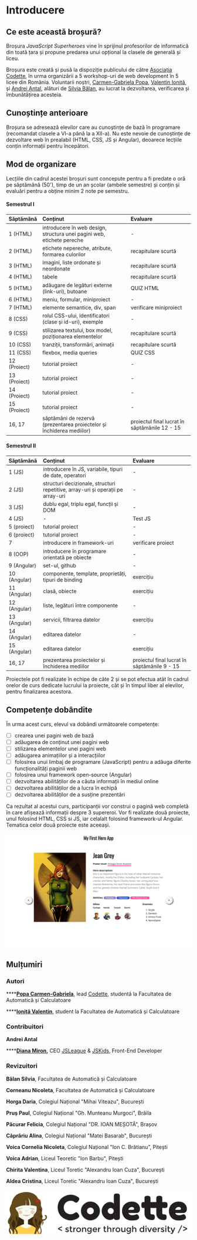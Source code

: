 # Introducere

## Ce este această broșură?

Broșura _JavaScript Superheroes_ vine în sprijinul profesorilor de informatică din toată țara și propune predarea unui opțional la clasele de generală și liceu.

Broșura este creată și pusă la dispoziție publicului de către [Asociația Codette](https://codette.ro), în urma organizării a 5 workshop-uri de web development în 5 licee din România. Voluntarii noștri, [Carmen-Gabriela Popa](https://www.linkedin.com/in/carmengpopa/), [Valentin Ionită](https://www.linkedin.com/in/valentin-ionita/), și [Andrei Antal](https://www.linkedin.com/in/andreiantal/), alături de [Silvia Bălan](https://www.linkedin.com/in/silvia-balan-73a30b181/), au lucrat la dezvoltarea, verificarea și îmbunătățirea acesteia. 

## Cunoștințe anterioare

Broșura se adresează elevilor care au cunoștințe de bază în programare \(recomandat clasele a VI-a până la a XII-a\). Nu este nevoie de cunoștințe de dezvoltare web în prealabil \(HTML, CSS, JS și Angular\), deoarece lecțiile conțin informații pentru începători.

## Mod de organizare

Lecțiile din cadrul acestei broșuri sunt concepute pentru a fi predate o oră pe săptămână \(50'\), timp de un an școlar \(ambele semestre\) și conțin și evaluări pentru a obține minim 2 note pe semestru.

#### Semestrul I

| Săptămână | Conținut | Evaluare |
| :--- | :--- | :--- |
| 1 \(HTML\) | introducere în web design, structura unei pagini web, etichete pereche | - |
| 2 \(HTML\) | etichete nepereche, atribute, formarea culorilor | recapitulare scurtă |
| 3 \(HTML\) | imagini, liste ordonate și neordonate | recapitulare scurtă |
| 4 \(HTML\) | tabele | recapitulare scurtă |
| 5 \(HTML\) | adăugare de legături externe \(link-uri\), butoane | QUIZ HTML |
| 6 \(HTML\) | meniu, formular, miniproiect | - |
| 7 \(HTML\) | elemente semantice, div, span | verificare miniproiect |
| 8 \(CSS\) | rolul CSS-ului, identificatori \(clase și id-uri\), exemple | - |
| 9 \(CSS\) | stilizarea textului, box model, poziționarea elementelor | recapitulare scurtă |
| 10 \(CSS\) | tranziții, transformări, animații | recapitulare scurtă |
| 11 \(CSS\) | flexbox, media queries | QUIZ CSS |
| 12 \(Proiect\) | tutorial proiect | - |
| 13 \(Proiect\) | tutorial proiect | - |
| 14 \(Proiect\) | tutorial proiect | - |
| 15 \(Proiect\) | tutorial proiect | - |
| 16, 17 | săptămâni de rezervă \(prezentarea proiectelor și închiderea mediilor\) | proiectul final lucrat în săptămânile 12 - 15 |

#### Semestrul II

| Săptămână | Conținut | Evaluare |
| :--- | :--- | :--- |
| 1 \(JS\) | introducere în JS, variabile, tipuri de date, operatori | - |
| 2 \(JS\) | structuri decizionale, structuri repetitive, array-uri și operații pe array-uri | - |
| 3 \(JS\) | dublu egal, triplu egal, funcții și DOM | - |
| 4 \(JS\) | - | Test JS |
| 5 \(proiect\) | tutorial proiect | - |
| 6 \(proiect\) | tutorial proiect | - |
| 7 | introducere in framework-uri | verificare proiect |
| 8 \(OOP\) | introducere în programare orientată pe obiecte | - |
| 9 \(Angular\) | set-ul, github | - |
| 10 \(Angular\) | componente, template, proprietăți, tipuri de binding | exercițiu |
| 11 \(Angular\) | clasă, obiecte | exercițiu |
| 12 \(Angular\) | liste, legături între componente | - |
| 13 \(Angular\) | servicii, filtrarea datelor | exercițiu |
| 14 \(Angular\) | editarea datelor | - |
| 15 \(Angular\) | editarea datelor | exercițiu |
| 16, 17 | prezentarea proiectelor și închiderea mediilor | proiectul final lucrat în săptămânile 9 - 15 |

Proiectele pot fi realizate în echipe de câte 2 și se pot efectua atât în cadrul orelor de curs dedicate lucrului la proiecte, cât și în timpul liber al elevilor, pentru finalizarea acestora.

## Competențe dobândite

În urma acest curs, elevul va dobândi următoarele competențe:

* [ ] crearea unei pagini web de bază
* [ ] adăugarea de conținut unei pagini web
* [ ] stilizarea elementelor unei pagini web
* [ ] adăugarea animațiilor și a interacțiilor
* [ ] folosirea unui limbaj de programare \(JavaScript\) pentru a adăuga diferite funcționalități paginii web
* [ ] folosirea unui framework open-source \(Angular\)
* [ ] dezvoltarea abilităților de a căuta informații în mediul online
* [ ] dezvoltarea abilităților de a lucra în echipă
* [ ] dezvoltarea abilităților de a susține prezentări

Ca rezultat al acestui curs, participanții vor construi o pagină web completă în care afișează informații despre 3 supereroi. Vor fi realizate două proiecte, unul folosind HTML, CSS si JS, iar celalalt folosind framework-ul Angular. Tematica celor două proiecte este aceeași.

![vizual din primul proiect propus](.gitbook/assets/screencapture-file-users-poppy-desktop-day1-end-index-html-2020-03-17-12_52_42.png)

## Mulțumiri

### Autori

\*\*\*\*[**Popa Carmen-Gabriela**](https://www.linkedin.com/in/carmengpopa/), lead [Codette](https://codette.ro), studentă la Facultatea de Automatică și Calculatoare

\*\*\*\*[**Ioniță Valentin**](https://www.linkedin.com/in/valentin-ionita/), student la Facultatea de Automatică și Calculatoare

### Contribuitori

**Andrei Antal**

\*\*\*\*[**Diana Miron**](https://www.linkedin.com/in/diana-miron/)**,** CEO [JSLeague](https://www.jsleague.ro) & [JSKids](https://www.jskids.ro), Front-End Developer

### Revizuitori

**Bălan Silvia**, Facultatea de Automatică și Calculatoare

**Corneanu Nicoleta**, Facultatea de Automatică și Calculatoare

**Horga Daria**, Colegiul Național "Mihai Viteazu", București

**Pruș Paul**, Colegiul Național "Gh. Munteanu Murgoci", Brăila

**Păcurar Felicia**, Colegiul Național "DR. IOAN MEȘOTĂ", Brașov

**Căprăriu Alina**, Colegiul Național "Matei Basarab", București

**Voica Cornelia Nicoleta**, Colegiul Național "Ion C. Brătianu”, Pitești

**Voica Adrian**, Liceul Teoretic "Ion Barbu", Pitești

**Chirita Valentina**, Liceul Toretic "Alexandru Ioan Cuza", București

**Aldea Cristina**, Liceul Toretic "Alexandru Ioan Cuza", București

![](.gitbook/assets/logos-02%20%281%29.svg)

